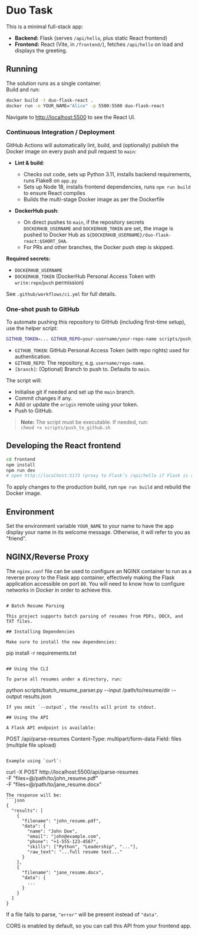 # Duo Task

This is a minimal full-stack app:  
- **Backend:** Flask (serves `/api/hello`, plus static React frontend)
- **Frontend:** React (Vite, in `/frontend/`), fetches `/api/hello` on load and displays the greeting.

## Running

The solution runs as a single container.  
Build and run:

```bash
docker build -t duo-flask-react .
docker run -e YOUR_NAME="Alice" -p 5500:5500 duo-flask-react
```
Navigate to [http://localhost:5500](http://localhost:5500) to see the React UI.

### Continuous Integration / Deployment

GitHub Actions will automatically lint, build, and (optionally) publish the Docker image on every push and pull request to `main`:

- **Lint & build**:  
  - Checks out code, sets up Python 3.11, installs backend requirements, runs Flake8 on `app.py`
  - Sets up Node 18, installs frontend dependencies, runs `npm run build` to ensure React compiles
  - Builds the multi-stage Docker image as per the Dockerfile

- **DockerHub push**:  
  - On direct pushes to `main`, if the repository secrets `DOCKERHUB_USERNAME` and `DOCKERHUB_TOKEN` are set, the image is pushed to Docker Hub as `${DOCKERHUB_USERNAME}/duo-flask-react:$SHORT_SHA`.
  - For PRs and other branches, the Docker push step is skipped.

**Required secrets:**
- `DOCKERHUB_USERNAME`
- `DOCKERHUB_TOKEN` (DockerHub Personal Access Token with `write:repo`/`push` permission)

See `.github/workflows/ci.yml` for full details.

### One-shot push to GitHub

To automate pushing this repository to GitHub (including first-time setup), use the helper script:

```bash
GITHUB_TOKEN=... GITHUB_REPO=your-username/your-repo-name scripts/push_to_github.sh [branch]
```

- `GITHUB_TOKEN`: GitHub Personal Access Token (with repo rights) used for authentication.
- `GITHUB_REPO`: The repository, e.g. `username/repo-name`.
- `[branch]`: (Optional) Branch to push to. Defaults to `main`.

The script will:
- Initialise git if needed and set up the `main` branch.
- Commit changes if any.
- Add or update the `origin` remote using your token.
- Push to GitHub.

> **Note:** The script must be executable. If needed, run:  
> `chmod +x scripts/push_to_github.sh`

## Developing the React frontend

```bash
cd frontend
npm install
npm run dev
# open http://localhost:5173 (proxy to Flask’s /api/hello if Flask is running on port 5500)
```
To apply changes to the production build, run `npm run build` and rebuild the Docker image.

## Environment

Set the environment variable `YOUR_NAME` to your name to have the app display your name in its welcome message. Otherwise, it will refer to you as "friend".

## NGINX/Reverse Proxy

The `nginx.conf` file can be used to configure an NGINX container to run as a reverse proxy to the Flask app container, effectively making the Flask application accessible on port `80`. You will need to know how to configure networks in Docker in order to achieve this.

```

# Batch Resume Parsing

This project supports batch parsing of resumes from PDFs, DOCX, and TXT files.

## Installing Dependencies

Make sure to install the new dependencies:
```
pip install -r requirements.txt
```

## Using the CLI

To parse all resumes under a directory, run:
```
python scripts/batch_resume_parser.py --input /path/to/resume/dir --output results.json
```
If you omit `--output`, the results will print to stdout.

## Using the API

A Flask API endpoint is available:

```
POST /api/parse-resumes
Content-Type: multipart/form-data
Field: files (multiple file upload)
```

Example using `curl`:
```
curl -X POST http://localhost:5500/api/parse-resumes \
  -F "files=@/path/to/john_resume.pdf" \
  -F "files=@/path/to/jane_resume.docx"
```
The response will be:
```json
{
  "results": [
    {
      "filename": "john_resume.pdf",
      "data": {
        "name": "John Doe",
        "email": "john@example.com",
        "phone": "+1-555-123-4567",
        "skills": ["Python", "Leadership", "..."],
        "raw_text": "...full resume text..."
      }
    },
    {
      "filename": "jane_resume.docx",
      "data": {
        ...
      }
    }
  ]
}
```
If a file fails to parse, `"error"` will be present instead of `"data"`.

CORS is enabled by default, so you can call this API from your frontend app.
